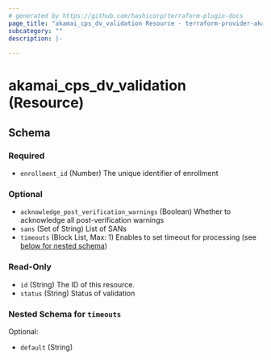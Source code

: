 ```yaml
---
# generated by https://github.com/hashicorp/terraform-plugin-docs
page_title: "akamai_cps_dv_validation Resource - terraform-provider-akamai"
subcategory: ""
description: |-
  
---
```


# akamai_cps_dv_validation (Resource)





<!-- schema generated by tfplugindocs -->
## Schema

### Required

- `enrollment_id` (Number) The unique identifier of enrollment

### Optional

- `acknowledge_post_verification_warnings` (Boolean) Whether to acknowledge all post-verification warnings
- `sans` (Set of String) List of SANs
- `timeouts` (Block List, Max: 1) Enables to set timeout for processing (see [below for nested schema](#nestedblock--timeouts))

### Read-Only

- `id` (String) The ID of this resource.
- `status` (String) Status of validation

<a id="nestedblock--timeouts"></a>
### Nested Schema for `timeouts`

Optional:

- `default` (String)
